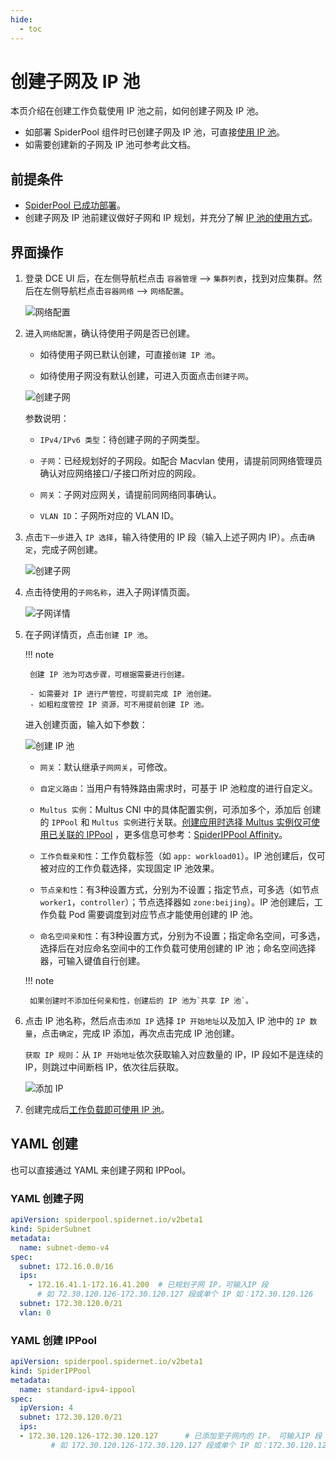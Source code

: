 ```yaml
---
hide:
  - toc
---
```


# 创建子网及 IP 池

本页介绍在创建工作负载使用 IP 池之前，如何创建子网及 IP 池。

- 如部署 SpiderPool 组件时已创建子网及 IP 池，可直接[使用 IP 池](./usage.md)。
- 如需要创建新的子网及 IP 池可参考此文档。

## 前提条件

- [SpiderPool 已成功部署](./install.md)。
- 创建子网及 IP 池前建议做好子网和 IP 规划，并充分了解 [IP 池的使用方式](ippoolusage.md)。

## 界面操作

1. 登录 DCE UI 后，在左侧导航栏点击 `容器管理` —> `集群列表`，找到对应集群。然后在左侧导航栏点击`容器网络` —> `网络配置`。

    ![网络配置](../../images/networkconfig01.png)

2. 进入`网络配置`，确认待使用子网是否已创建。

    - 如待使用子网已默认创建，可直接`创建 IP 池`。

    - 如待使用子网没有默认创建，可进入页面点击`创建子网`。

    ![创建子网](https://docs.daocloud.io/daocloud-docs-images/docs/zh/docs/network/images/subnet01.png)

    参数说明：

    - `IPv4/IPv6 类型`：待创建子网的子网类型。

    - `子网`：已经规划好的子网段。如配合 Macvlan 使用，请提前同网络管理员确认对应网络接口/子接口所对应的网段。

    - `网关`：子网对应网关，请提前同网络同事确认。

    - `VLAN ID`：子网所对应的 VLAN ID。

3. 点击`下一步`进入 `IP 选择`，输入待使用的 IP 段（输入上述子网内 IP）。点击`确定`，完成子网创建。

    ![创建子网](https://docs.daocloud.io/daocloud-docs-images/docs/zh/docs/network/images/subnet02.png)

4. 点击待使用的`子网名称`，进入子网详情页面。

    ![子网详情](https://docs.daocloud.io/daocloud-docs-images/docs/zh/docs/network/images/subnet03.png)

5. 在子网详情页，点击`创建 IP 池`。

    !!! note

        创建 IP 池为可选步骤，可根据需要进行创建。
    
        - 如需要对 IP 进行严管控，可提前完成 IP 池创建。
        - 如粗粒度管控 IP 资源，可不用提前创建 IP 池。

    进入创建页面，输入如下参数：

    ![创建 IP 池](https://docs.daocloud.io/daocloud-docs-images/docs/zh/docs/network/images/subnet04.png)

    - `网关`：默认继承`子网网关`，可修改。

    - `自定义路由`：当用户有特殊路由需求时，可基于 IP 池粒度的进行自定义。
    
    - `Multus 实例`：Multus CNI 中的具体配置实例，可添加多个，添加后 创建的 `IPPool` 和 `Multus 实例`进行关联。[创建应用时选择 Multus 实例仅可使用已关联的 IPPool](usage.md) ，更多信息可参考：[SpiderIPPool Affinity](https://spidernet-io.github.io/spiderpool/v0.8/usage/spider-affinity-zh_CN/#ippool_3 )。

    - `工作负载亲和性`：工作负载标签（如 `app: workload01`）。IP 池创建后，仅可被对应的工作负载选择，实现固定 IP 池效果。

    - `节点亲和性`：有3种设置方式，分别为不设置；指定节点，可多选（如节点`worker1`，`controller`）；节点选择器如 `zone:beijing`）。IP 池创建后，工作负载 Pod 需要调度到对应节点才能使用创建的 IP 池。

    - `命名空间亲和性`：有3种设置方式，分别为不设置；指定命名空间，可多选，选择后在对应命名空间中的工作负载可使用创建的 IP 池；命名空间选择器，可输入键值自行创建。

    !!! note

        如果创建时不添加任何亲和性，创建后的 IP 池为`共享 IP 池`。

6. 点击 IP 池名称，然后点击`添加 IP` 选择 `IP 开始地址`以及加入 IP 池中的 `IP 数量`，点击`确定`，完成 IP 添加，再次点击完成 IP 池创建。

    `获取 IP 规则`：从 `IP 开始地址`依次获取输入对应数量的 IP，IP 段如不是连续的 IP，则跳过中间断档 IP，依次往后获取。

    ![添加 IP](https://docs.daocloud.io/daocloud-docs-images/docs/zh/docs/network/images/subnet05.png)

7. 创建完成后[工作负载即可使用 IP 池](../../modules/spiderpool/usage.md)。

## YAML 创建

也可以直接通过 YAML 来创建子网和 IPPool。

### YAML 创建子网

```yaml
apiVersion: spiderpool.spidernet.io/v2beta1
kind: SpiderSubnet
metadata:
  name: subnet-demo-v4
spec:
  subnet: 172.16.0.0/16
  ips:
    - 172.16.41.1-172.16.41.200  # 已规划子网 IP，可输入IP 段
      # 如 72.30.120.126-172.30.120.127 段或单个 IP 如：172.30.120.126
  subnet: 172.30.120.0/21
  vlan: 0
```

### YAML 创建 IPPool

```yaml
apiVersion: spiderpool.spidernet.io/v2beta1
kind: SpiderIPPool
metadata:
  name: standard-ipv4-ippool
spec:
  ipVersion: 4
  subnet: 172.30.120.0/21
  ips:
  - 172.30.120.126-172.30.120.127      # 已添加至子网内的 IP， 可输入IP 段
         # 如 172.30.120.126-172.30.120.127 段或单个 IP 如：172.30.120.126
```
